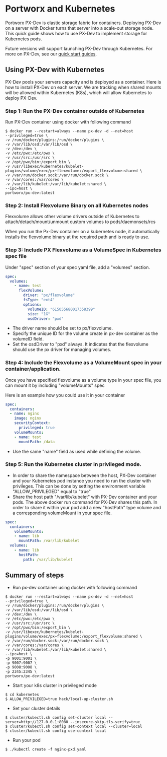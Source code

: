 
# Portworx and Kubernetes
Portworx PX-Dev is elastic storage fabric for containers. Deploying PX-Dev on a server with Docker turns that server into a scale-out storage node. This quick guide shows how to use PX-Dev to implement storage for Kubernetes pods. 

Future versions will support launching PX-Dev through Kubernetes. For more on PX-Dev, see our [quick start guides](https://github.com/portworx/px-dev#install-and-quick-start-guides). 

## Using PX-Dev with Kubernetes
PX-Dev pools your servers capacity and is deployed as a container. Here is how to install PX-Dev on each server. We are tracking when shared mounts will be allowed within Kubernetes (K8s), which will allow Kubernetes to deploy PX-Dev. 

### Step 1: Run the PX-Dev container outside of Kubernetes

Run PX-Dev container using docker with following command

```
$ docker run --restart=always --name px-dev -d --net=host
--privileged=true \
-v /run/docker/plugins:/run/docker/plugins \
-v /var/lib/osd:/var/lib/osd \
-v /dev:/dev \
-v /etc/pwx:/etc/pwx \
-v /usr/src:/usr/src \
-v /opt/pwx/bin:/export_bin \
-v /usr/libexec/kubernetes/kubelet-plugins/volume/exec/px~flexvolume:/export_flexvolume:shared \
-v /var/run/docker.sock:/var/run/docker.sock \
-v /var/cores:/var/cores \
-v /var/lib/kubelet:/var/lib/kubelet:shared \
--ipc=host \
portworx/px-dev:latest
```

### Step 2: Install Flexvolume Binary on all Kubernetes nodes
Flexvolume allows other volume drivers outside of Kubernetes to
attach/detach/mount/unmount custom volumes to pods/daemonsets/rcs

When you run the Px-Dev container on a kubernetes node, it automatically
installs the flexvolume binary at the required path and is ready to use.

### Step 3: Include PX Flexvolume as a VolumeSpec in Kubernetes spec file

Under "spec" section of your spec yaml file, add a "volumes" section.

``` yaml
spec:
  volumes:
    - name: test
      flexVolume:
        driver: "px/flexvolume"
        fsType: "ext4"
        options:
          volumeID: "615055680017358399"
          size: "1G"
          osdDriver: "pxd"
```
* The driver name should be set to px/flexvolume.
* Specify the unique ID for the volume create in px-dev container as
the volumeID field.
* Set the osdDriver to "pxd" always. It indicates that the flexvolume
should use the px driver for managing volumes.

### Step 4: Include the Flexvolume as a VolumeMount spec in your container/application.

Once you have specified flexvolume as a volume type in your spec
file, you can mount it by including "volumeMounts" spec

Here is an example how you could use it in your container

``` yaml
spec:
  containers:
  - name: nginx
    image: nginx
    securityContext:
      privileged: true
    volumeMounts:
    - name: test
      mountPath: /data
```

* Use the same "name" field as used while defining the volume.

### Step 5: Run the Kubernetes cluster in privileged mode.

* In order to share the namespace between the host, PX-Dev container
  and your Kubernetes pod instance you need to run the cluster with 
  privileges. This can be done by setting the environment variable
  "ALLOW_PRIVILEGED" equal to "true"
* Share the host path "/var/lib/kubelet" with PX-Dev container and
  your pods. The above docker run command for PX-Dev shares this
  path. In order to share it within your pod add a new "hostPath" type
  volume and a corresponding volumeMount in your spec file.

```yaml
spec:
  containers:
    volumeMounts:
    - name: lib
      mountPath: /var/lib/kubelet
  volumes:
    - name: lib
      hostPath:
        path: /var/lib/kubelet

```


## Summary of steps

* Run px-dev container using docker with following command

```
$ docker run --restart=always --name px-dev -d --net=host
--privileged=true \
-v /run/docker/plugins:/run/docker/plugins \
-v /var/lib/osd:/var/lib/osd \
-v /dev:/dev \
-v /etc/pwx:/etc/pwx \
-v /usr/src:/usr/src \
-v /opt/pwx/bin:/export_bin \
-v /usr/libexec/kubernetes/kubelet-plugins/volume/exec/px~flexvolume:/export_flexvolume:shared \
-v /var/run/docker.sock:/var/run/docker.sock \
-v /var/cores:/var/cores \
-v /var/lib/kubelet:/var/lib/kubelet:shared \
--ipc=host \
-p 9001:9001 \
-p 9007:9007 \
-p 9008:9008 \
-p 2345:2345 \
portworx/px-dev:latest
```

* Start your k8s cluster in privileged mode

```
$ cd kubernetes
$ ALLOW_PRIVILEGED=true hack/local-up-cluster.sh
```

* Set your cluster details

```
$ cluster/kubectl.sh config set-cluster local --server=http://127.0.0.1:8080 --insecure-skip-tls-verify=true
$ cluster/kubectl.sh config set-context local --cluster=local
$ cluster/kubectl.sh config use-context local
```

* Run your pod

```
$ ./kubectl create -f nginx-pxd.yaml
```
